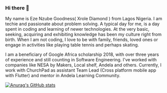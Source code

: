 ### Hi there 👋

My name is Eze Nzube Goodness( Xrole Diamond ) from Lagos Nigeria. I am techie and passionate about problem solving. A typical day for me, is a day spent in coding and learning of newer technologies. At the very basic, seeking, acquiring and exhibiting knowledge has been my culture right from birth. When I am not coding, I love to be with family, friends, loved ones or engage in activities like playing table tennis and perhaps skating.

I am a beneficiary of Google Africa scholarship 2018, with over three years of experience and still counting in Software Engineering. I've worked with companies like NESA by Makers, Local shelf, Andela and others. Currently, I work with ChurchPad as assistant Team Lead (Cross platform mobile app with Flutter) and mentor in Andela Learning Community.

[![Anurag's GitHub stats](https://github-readme-stats.vercel.app/api?xrole=anuraghazra)](https://github.com/anuraghazra/github-readme-stats)
